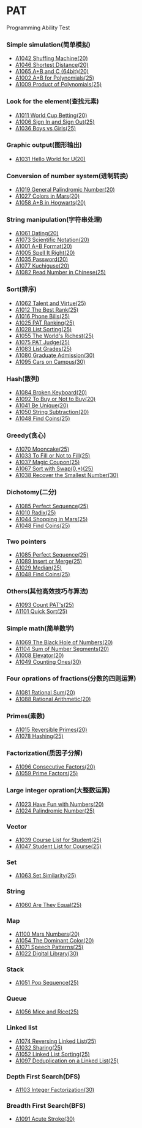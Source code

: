 # PAT
Programming Ability Test

### Simple simulation(简单模拟)
- [A1042 Shuffing Machine(20)]()
- [A1046 Shortest Distance(20)](https://github.com/My-pleasure/PAT/blob/master/PAT-Advanced%20Level-Practice/1046%20Shortest%20Distance%20(20))
- [A1065 A+B and C (64bit)(20)](https://github.com/My-pleasure/PAT/blob/master/PAT-Advanced%20Level-Practice/1065%20A%2BB%20and%20C%20(64bit)%20(20))
- [A1002 A+B for Polynomials(25)](https://github.com/My-pleasure/PAT/blob/master/PAT-Advanced%20Level-Practice/1002%20A%2BB%20for%20Polynomials%20(25))
- [A1009 Product of Polynomials(25)](https://github.com/My-pleasure/PAT/blob/master/PAT-Advanced%20Level-Practice/1009%20Product%20of%20Polynomials%20(25))
### Look for the element(查找元素)
- [A1011 World Cup Betting(20)](https://github.com/My-pleasure/PAT/blob/master/PAT-Advanced%20Level-Practice/1011%20World%20Cup%20Betting%20(20))
- [A1006 Sign In and Sign Out(25)](https://github.com/My-pleasure/PAT/blob/master/PAT-Advanced%20Level-Practice/1006%20Sign%20In%20and%20Sign%20Out%20(25))
- [A1036 Boys vs Girls(25)](https://github.com/My-pleasure/PAT/blob/master/PAT-Advanced%20Level-Practice/1036%20Boys%20vs%20Girls%20(25))
### Graphic output(图形输出)
- [A1031 Hello World for U(20)](https://github.com/My-pleasure/PAT/blob/master/PAT-Advanced%20Level-Practice/1031%20Hello%20World%20for%20U%20(20))
### Conversion of number system(进制转换)
- [A1019 General Palindromic Number(20)](https://github.com/My-pleasure/PAT/blob/master/PAT-Advanced%20Level-Practice/1019%20General%20Palindromic%20Number%20(20))
- [A1027 Colors in Mars(20)](https://github.com/My-pleasure/PAT/blob/master/PAT-Advanced%20Level-Practice/1027%20Colors%20in%20Mars%20(20))
- [A1058 A+B in Hogwarts(20)](https://github.com/My-pleasure/PAT/blob/master/PAT-Advanced%20Level-Practice/1058%20A%2BB%20in%20Hogwarts%20(20))
### String manipulation(字符串处理)
- [A1061 Dating(20)](https://github.com/My-pleasure/PAT/blob/master/PAT-Advanced%20Level-Practice/1061%20Dating%20(20))
- [A1073 Scientific Notation(20)](https://github.com/My-pleasure/PAT/blob/master/PAT-Advanced%20Level-Practice/1073%20Scientific%20Notation%20(20))
- [A1001 A+B Format(20)](https://github.com/My-pleasure/PAT/blob/master/PAT-Advanced%20Level-Practice/1001%20A%2BB%20Format%20(20))
- [A1005 Spell It Right(20)](https://github.com/My-pleasure/PAT/blob/master/PAT-Advanced%20Level-Practice/1005%20Spell%20It%20Right%20(20))
- [A1035 Password(20)](https://github.com/My-pleasure/PAT/blob/master/PAT-Advanced%20Level-Practice/1035%20Password%20(20))
- [A1077 Kuchiguse(20)](https://github.com/My-pleasure/PAT/blob/master/PAT-Advanced%20Level-Practice/1077%20Kuchiguse%20(20))
- [A1082 Read Number in Chinese(25)](https://github.com/My-pleasure/PAT/blob/master/PAT-Advanced%20Level-Practice/1082%20Read%20Number%20in%20Chinese%20(25))
### Sort(排序)
- [A1062 Talent and Virtue(25)](https://github.com/My-pleasure/PAT/blob/master/PAT-Advanced%20Level-Practice/1062%20Talent%20and%20Virtue%20(25))
- [A1012 The Best Rank(25)](https://github.com/My-pleasure/PAT/blob/master/PAT-Advanced%20Level-Practice/1012%20The%20Best%20Rank%20(25))
- [A1016 Phone Bills(25)]()
- [A1025 PAT Ranking(25)](https://github.com/My-pleasure/PAT/blob/master/PAT-Advanced%20Level-Practice/1025%20PAT%20Ranking%20(25))
- [A1028 List Sorting(25)](https://github.com/My-pleasure/PAT/blob/master/PAT-Advanced%20Level-Practice/1028%20List%20Sorting%20(25))
- [A1055 The World's Richest(25)](https://github.com/My-pleasure/PAT/blob/master/PAT-Advanced%20Level-Practice/1055%20The%20World's%20Richest)
- [A1075 PAT Judge(25)](https://github.com/My-pleasure/PAT/blob/master/PAT-Advanced%20Level-Practice/1075%20PAT%20Judge%20(25))
- [A1083 List Grades(25)](https://github.com/My-pleasure/PAT/blob/master/PAT-Advanced%20Level-Practice/1083%20List%20Grades%20(25))
- [A1080 Graduate Admission(30)]()
- [A1095 Cars on Campus(30)]()
### Hash(散列)
- [A1084 Broken Keyboard(20)](https://github.com/My-pleasure/PAT/blob/master/PAT-Advanced%20Level-Practice/1084%20Broken%20Keyboard%20(20))
- [A1092 To Buy or Not to Buy(20)](https://github.com/My-pleasure/PAT/blob/master/PAT-Advanced%20Level-Practice/1092%20To%20Buy%20or%20Not%20to%20Buy%20(20))
- [A1041 Be Unique(20)](https://github.com/My-pleasure/PAT/blob/master/PAT-Advanced%20Level-Practice/1041%20Be%20Unique%20(20))
- [A1050 String Subtraction(20)](https://github.com/My-pleasure/PAT/blob/master/PAT-Advanced%20Level-Practice/1050%20String%20Subtraction%20(20))
- [A1048 Find Coins(25)](https://github.com/My-pleasure/PAT/blob/master/PAT-Advanced%20Level-Practice/1048%20Find%20Coins%20(25))
### Greedy(贪心)
- [A1070 Mooncake(25)](https://github.com/My-pleasure/PAT/blob/master/PAT-Advanced%20Level-Practice/1070%20Mooncake%20(25))
- [A1033 To Fill or Not to Fill(25)]()
- [A1037 Magic Coupon(25)](https://github.com/My-pleasure/PAT/blob/master/PAT-Advanced%20Level-Practice/1037%20Magic%20Coupon%20(25))
- [A1067 Sort with Swap(0,*)(25)](https://github.com/My-pleasure/PAT/blob/master/PAT-Advanced%20Level-Practice/1067%20Sort%20with%20Swap(0%2C*)%20(25))
- [A1038 Recover the Smallest Number(30)](https://github.com/My-pleasure/PAT/blob/master/PAT-Advanced%20Level-Practice/1038%20Recover%20the%20Smallest%20Number%20(30))
### Dichotomy(二分)
- [A1085 Perfect Sequence(25)](https://github.com/My-pleasure/PAT/blob/master/PAT-Advanced%20Level-Practice/1085%20Perfect%20Sequence)
- [A1010 Radix(25)]()
- [A1044 Shopping in Mars(25)](https://github.com/My-pleasure/PAT/blob/master/PAT-Advanced%20Level-Practice/1044%20Shopping%20in%20Mars)
- [A1048 Find Coins(25)](https://github.com/My-pleasure/PAT/blob/master/PAT-Advanced%20Level-Practice/1048%20Find%20Coins%20(25))
### Two pointers
- [A1085 Perfect Sequence(25)](https://github.com/My-pleasure/PAT/blob/master/PAT-Advanced%20Level-Practice/1085%20Perfect%20Sequence)
- [A1089 Insert or Merge(25)](https://github.com/My-pleasure/PAT/blob/master/PAT-Advanced%20Level-Practice/1089%20Insert%20or%20Merge)
- [A1029 Median(25)](https://github.com/My-pleasure/PAT/blob/master/PAT-Advanced%20Level-Practice/1029%20Median)
- [A1048 Find Coins(25)](https://github.com/My-pleasure/PAT/blob/master/PAT-Advanced%20Level-Practice/1048%20Find%20Coins%20(25))
### Others(其他高效技巧与算法)
- [A1093 Count PAT's(25)](https://github.com/My-pleasure/PAT/blob/master/PAT-Advanced%20Level-Practice/1093%20Count%20PAT's)
- [A1101 Quick Sort(25)](https://github.com/My-pleasure/PAT/blob/master/PAT-Advanced%20Level-Practice/1101%20Quick%20Sort)
### Simple math(简单数学)
- [A1069 The Black Hole of Numbers(20)](https://github.com/My-pleasure/PAT/blob/master/PAT-Advanced%20Level-Practice/1069%20The%20Black%20Hole%20of%20Numbers%20(20))
- [A1104 Sum of Number Segments(20)](https://github.com/My-pleasure/PAT/blob/master/PAT-Advanced%20Level-Practice/1104%20Sum%20of%20Number%20Segments)
- [A1008 Elevator(20)](https://github.com/My-pleasure/PAT/blob/master/PAT-Advanced%20Level-Practice/1008%20Elevator%20(20))
- [A1049 Counting Ones(30)](https://github.com/My-pleasure/PAT/blob/master/PAT-Advanced%20Level-Practice/1049%20Counting%20Ones%20(30))
### Four oprations of fractions(分数的四则运算)
- [A1081 Rational Sum(20)](https://github.com/My-pleasure/PAT/blob/master/PAT-Advanced%20Level-Practice/1081%20Rational%20Sum)
- [A1088 Rational Arithmetic(20)]()
### Primes(素数)
- [A1015 Reversible Primes(20)](https://github.com/My-pleasure/PAT/blob/master/PAT-Advanced%20Level-Practice/1015%20Reversible%20Primes%20(20))
- [A1078 Hashing(25)](https://github.com/My-pleasure/PAT/blob/master/PAT-Advanced%20Level-Practice/1078%20Hashing)
### Factorization(质因子分解)
- [A1096 Consecutive Factors(20)](https://github.com/My-pleasure/PAT/blob/master/PAT-Advanced%20Level-Practice/1096%20Consecutive%20Factors)
- [A1059 Prime Factors(25)](https://github.com/My-pleasure/PAT/blob/master/PAT-Advanced%20Level-Practice/1059%20Prime%20Factors%20(25))
### Large integer opration(大整数运算)
- [A1023 Have Fun with Numbers(20)](https://github.com/My-pleasure/PAT/blob/master/PAT-Advanced%20Level-Practice/1023%20Have%20Fun%20with%20Numbers%20(20))
- [A1024 Palindromic Number(25)](https://github.com/My-pleasure/PAT/blob/master/PAT-Advanced%20Level-Practice/1024%20Palindromic%20Number%20(25))
### Vector
- [A1039 Course List for Student(25)](https://github.com/My-pleasure/PAT/blob/master/PAT-Advanced%20Level-Practice/1039%20Course%20List%20for%20Student%20(25))
- [A1047 Student List for Course(25)](https://github.com/My-pleasure/PAT/blob/master/PAT-Advanced%20Level-Practice/1047%20Student%20List%20for%20Course)
### Set
- [A1063 Set Similarity(25)](https://github.com/My-pleasure/PAT/blob/master/PAT-Advanced%20Level-Practice/1063%20Set%20Similarity)
### String
- [A1060 Are They Equal(25)](https://github.com/My-pleasure/PAT/blob/master/PAT-Advanced%20Level-Practice/1060%20Are%20They%20Equal%20(25))
### Map
- [A1100 Mars Numbers(20)](https://github.com/My-pleasure/PAT/blob/master/PAT-Advanced%20Level-Practice/1100%20Mars%20Numbers)
- [A1054 The Dominant Color(20)](https://github.com/My-pleasure/PAT/blob/master/PAT-Advanced%20Level-Practice/1054%20The%20Dominant%20Color%20(20))
- [A1071 Speech Patterns(25)](https://github.com/My-pleasure/PAT/blob/master/PAT-Advanced%20Level-Practice/1071%20Speech%20Patterns)
- [A1022 Digital Library(30)](https://github.com/My-pleasure/PAT/blob/master/PAT-Advanced%20Level-Practice/1022%20Digital%20Library%20(30))
### Stack
- [A1051 Pop Sequence(25)](https://github.com/My-pleasure/PAT/blob/master/PAT-Advanced%20Level-Practice/1051%20Pop%20Sequence%20(25))
### Queue
- [A1056 Mice and Rice(25)](https://github.com/My-pleasure/PAT/blob/master/PAT-Advanced%20Level-Practice/1056%20Mice%20and%20Rice%20(25))
### Linked list
- [A1074 Reversing Linked List(25)](https://github.com/My-pleasure/PAT/blob/master/PAT-Advanced%20Level-Practice/1074%20Reversing%20Linked%20List)
- [A1032 Sharing(25)](https://github.com/My-pleasure/PAT/blob/master/PAT-Advanced%20Level-Practice/1032%20Sharing%20(25))
- [A1052 Linked List Sorting(25)](https://github.com/My-pleasure/PAT/blob/master/PAT-Advanced%20Level-Practice/1052%20Linked%20List%20Sorting)
- [A1097 Deduplication on a Linked List(25)](https://github.com/My-pleasure/PAT/blob/master/PAT-Advanced%20Level-Practice/1097%20Deduplication%20on%20a%20Linked%20List)
### Depth First Search(DFS)
- [A1103 Integer Factorization(30)](https://github.com/My-pleasure/PAT/blob/master/PAT-Advanced%20Level-Practice/1103%20Integer%20Factorization)
### Breadth First Search(BFS)
- [A1091 Acute Stroke(30)](https://github.com/My-pleasure/PAT/blob/master/PAT-Advanced%20Level-Practice/1091%20Acute%20Stroke)
